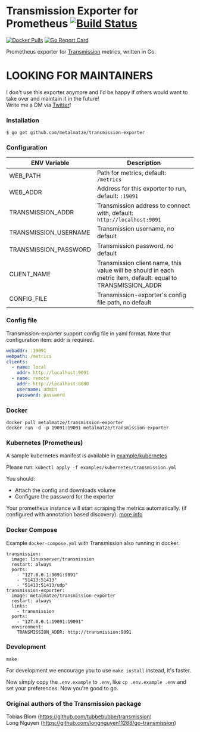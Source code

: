 # Transmission Exporter for Prometheus [![Build Status](https://cloud.drone.io/api/badges/metalmatze/transmission-exporter/status.svg)](https://cloud.drone.io/metalmatze/transmission-exporter)

[![Docker Pulls](https://img.shields.io/docker/pulls/metalmatze/transmission-exporter.svg?maxAge=604800)](https://hub.docker.com/r/metalmatze/transmission-exporter)
[![Go Report Card](https://goreportcard.com/badge/github.com/metalmatze/transmission-exporter)](https://goreportcard.com/report/github.com/metalmatze/transmission-exporter)

Prometheus exporter for [Transmission](https://transmissionbt.com/) metrics, written in Go.

# LOOKING FOR MAINTAINERS
I don't use this exporter anymore and I'd be happy if others would want to take over and maintain it in the future!  
Write me a DM via [Twitter](https://twitter.com/metalmatze)!

### Installation

    $ go get github.com/metalmatze/transmission-exporter

### Configuration

ENV Variable | Description
|----------|-----|
| WEB_PATH | Path for metrics, default: `/metrics` |
| WEB_ADDR | Address for this exporter to run, default: `:19091` |
| TRANSMISSION_ADDR | Transmission address to connect with, default: `http://localhost:9091` |
| TRANSMISSION_USERNAME | Transmission username, no default |
| TRANSMISSION_PASSWORD | Transmission password, no default |
| CLIENT_NAME | Transmission client name, this value will be should in each metric item, default: equal to TRANSMISSION_ADDR |
| CONFIG_FILE | Transmission-exporter's config file path, no default |

### Config file

Transmission-exporter support config file in yaml format. Note that configuration item: addr is required.

``` yaml
webaddr: :19091
webpath: /metrics
clients:
  - name: local
    addr: http://localhost:9091
  - name: remote
    addr: http://localhost:8080
    username: admin
    password: password
```

### Docker

    docker pull metalmatze/transmission-exporter
    docker run -d -p 19091:19091 metalmatze/transmission-exporter

### Kubernetes (Prometheus)

A sample kubernetes manifest is available in [example/kubernetes](https://github.com/metalmatze/transmission-exporter/blob/master/examples/kubernetes/docker-compose.yml)

Please run: `kubectl apply -f examples/kubernetes/transmission.yml`

You should:
* Attach the config and downloads volume
* Configure the password for the exporter

Your prometheus instance will start scraping the metrics automatically. (if configured with annotation based discovery). [more info](https://www.weave.works/docs/cloud/latest/tasks/monitor/configuration-k8s/)

### Docker Compose

Example `docker-compose.yml` with Transmission also running in docker.

    transmission:
      image: linuxserver/transmission
      restart: always
      ports:
        - "127.0.0.1:9091:9091"
        - "51413:51413"
        - "51413:51413/udp"
    transmission-exporter:
      image: metalmatze/transmission-exporter
      restart: always
      links:
        - transmission
      ports:
        - "127.0.0.1:19091:19091"
      environment:
        TRANSMISSION_ADDR: http://transmission:9091

### Development

    make

For development we encourage you to use `make install` instead, it's faster.

Now simply copy the `.env.example` to `.env`, like `cp .env.example .env` and set your preferences.
Now you're good to go.

### Original authors of the Transmission package  
Tobias Blom (https://github.com/tubbebubbe/transmission)  
Long Nguyen (https://github.com/longnguyen11288/go-transmission)
